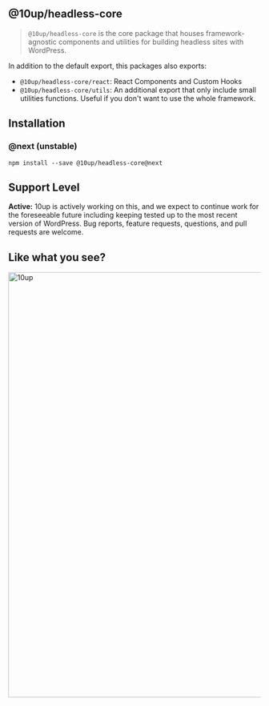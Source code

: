 ## @10up/headless-core

> `@10up/headless-core` is the core package that houses framework-agnostic components and utilities for building headless sites with WordPress.

In addition to the default export, this packages also exports:
- `@10up/headless-core/react`: React Components and Custom Hooks
- `@10up/headless-core/utils`: An additional export that only include small utilities functions. Useful if you don't want to use the whole framework.

## Installation

### @next (unstable)

```
npm install --save @10up/headless-core@next
```

## Support Level

**Active:** 10up is actively working on this, and we expect to continue work for the foreseeable future including keeping tested up to the most recent version of WordPress.  Bug reports, feature requests, questions, and pull requests are welcome.

## Like what you see?

<a href="http://10up.com/contact/"><img src="https://10up.com/uploads/2016/10/10up-Github-Banner.png" width="850" alt="10up"></a>
